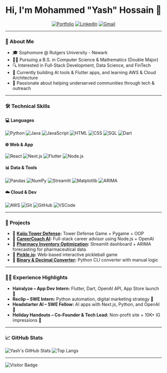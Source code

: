 <h1 align="center">Hi, I'm Mohammed "Yash" Hossain 👋</h1>

<p align="center">
  <a href="https://mohammedyhossain-portfolio.vercel.app/"><img alt="Portfolio" src="https://img.shields.io/badge/Portfolio-View-red?style=for-the-badge" /></a>
  <a href="https://www.linkedin.com/in/mohammedyhossain/"><img alt="LinkedIn" src="https://img.shields.io/badge/LinkedIn-Connect-blue?style=for-the-badge&logo=linkedin" /></a>
  <a href="mailto:mohossain.swe@gmail.com"><img alt="Gmail" src="https://img.shields.io/badge/Gmail-Email-D14836?style=for-the-badge&logo=gmail&logoColor=white" /></a>
</p>

---

### 🧠 About Me

- 🎓 Sophomore @ Rutgers University - Newark  
- 👨‍💻 Pursuing a B.S. in Computer Science & Mathematics (Double Major)  
- 🔍 Interested in Full-Stack Development, Data Science, and FinTech  
- 🚀 Currently building AI tools & Flutter apps, and learning AWS & Cloud Architecture  
- 🌟 Passionate about helping underserved communities through tech & outreach  

---

### 🛠️ Technical Skills

#### 💻 Languages
![Python](https://img.shields.io/badge/-Python-3776AB?style=flat&logo=python&logoColor=white)
![Java](https://img.shields.io/badge/-Java-007396?style=flat&logo=java)
![JavaScript](https://img.shields.io/badge/-JavaScript-F7DF1E?style=flat&logo=javascript&logoColor=black)
![HTML](https://img.shields.io/badge/-HTML5-E34F26?style=flat&logo=html5)
![CSS](https://img.shields.io/badge/-CSS3-1572B6?style=flat&logo=css3)
![SQL](https://img.shields.io/badge/-SQL-4479A1?style=flat&logo=postgresql)
![Dart](https://img.shields.io/badge/-Dart-0175C2?style=flat&logo=dart)

#### 🌐 Web & App
![React](https://img.shields.io/badge/-React-61DAFB?style=flat&logo=react)
![Next.js](https://img.shields.io/badge/-Next.js-000000?style=flat&logo=nextdotjs)
![Flutter](https://img.shields.io/badge/-Flutter-02569B?style=flat&logo=flutter)
![Node.js](https://img.shields.io/badge/-Node.js-339933?style=flat&logo=node-dot-js)

#### 📊 Data & Tools
![Pandas](https://img.shields.io/badge/-Pandas-150458?style=flat&logo=pandas)
![NumPy](https://img.shields.io/badge/-NumPy-013243?style=flat&logo=numpy)
![Streamlit](https://img.shields.io/badge/-Streamlit-FF4B4B?style=flat&logo=streamlit)
![Matplotlib](https://img.shields.io/badge/-Matplotlib-11557c?style=flat)
![ARIMA](https://img.shields.io/badge/-ARIMA-orange?style=flat)

#### ☁️ Cloud & Dev
![AWS](https://img.shields.io/badge/-AWS-232F3E?style=flat&logo=amazonaws)
![Git](https://img.shields.io/badge/-Git-F05032?style=flat&logo=git)
![GitHub](https://img.shields.io/badge/-GitHub-181717?style=flat&logo=github)
![VSCode](https://img.shields.io/badge/-VS%20Code-007ACC?style=flat&logo=visual-studio-code)

---

### 🚀 Projects

- 🦖 **[Kaiju Tower Defense](https://github.com/MohammedYashHossain/KTD):** Tower Defense Game + Pygame + OOP
- 🔬 **[CareerCoach AI](https://mohammedyashhossain.github.io/Career-Coach-Ai/):** Full-stack career advisor using Node.js + OpenAI  
- 💊 **[Pharmacy Inventory Optimization](https://github.com/sameerj05/datathon2025):** Streamlit dashboard + ARIMA forecasting for pharmaceutical data  
- 🏓 **[Pickle.io](https://github.com/MohammedYashHossain/PickleBall):** Web-based interactive pickleball game  
- 🔢 **[Binary & Decimal Converter](https://github.com/MohammedYashHossain/Binary-and-Number-Converter):** Python CLI converter with manual logic

---

### 👨‍💼 Experience Highlights

- **Hairalyze – App Dev Intern:** Flutter, Dart, OpenAI API, App Store launch 🚀  
- **Reclip – SWE Intern:** Python automation, digital marketing strategy 📱  
- **Headstarter AI – SWE Fellow:** AI apps with Next.js, Python, and OpenAI 🤖  
- **Holiday Handouts – Co-Founder & Tech Lead:** Non-profit site + 10K+ IG impressions 🎁

---

### 📈 GitHub Stats

![Yash's GitHub Stats](https://github-readme-stats.vercel.app/api?username=MohammedYashHossain&show_icons=true&theme=radical)
![Top Langs](https://github-readme-stats.vercel.app/api/top-langs/?username=MohammedYashHossain&layout=compact&theme=radical)

---

![Visitor Badge](https://komarev.com/ghpvc/?username=MohammedYashHossain&color=brightgreen)

<!---
MohammedYashHossain/MohammedYashHossain is a ✨ special ✨ repository because its `README.md` (this file) appears on your GitHub profile.
You can click the Preview link to take a look at your changes.
--->
